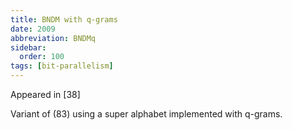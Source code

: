 ```yaml
---
title: BNDM with q-grams
date: 2009
abbreviation: BNDMq
sidebar:
  order: 100
tags: [bit-parallelism]
---
```


Appeared in [38]

Variant of (83) using a super alphabet implemented with q-grams.
